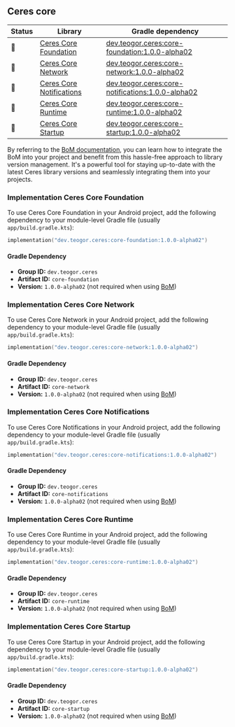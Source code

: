 ## Ceres core

| Status | Library | Gradle dependency |
| ------ | ------- | ----------------- |
| 🧪 | [Ceres Core Foundation](/core/foundation) | [dev.teogor.ceres:core-foundation:1.0.0-alpha02](#implementation-ceres-core-foundation) |
| 🧪 | [Ceres Core Network](/core/network) | [dev.teogor.ceres:core-network:1.0.0-alpha02](#implementation-ceres-core-network) |
| 🧪 | [Ceres Core Notifications](/core/notifications) | [dev.teogor.ceres:core-notifications:1.0.0-alpha02](#implementation-ceres-core-notifications) |
| 🧪 | [Ceres Core Runtime](/core/runtime) | [dev.teogor.ceres:core-runtime:1.0.0-alpha02](#implementation-ceres-core-runtime) |
| 🧪 | [Ceres Core Startup](/core/startup) | [dev.teogor.ceres:core-startup:1.0.0-alpha02](#implementation-ceres-core-startup) |

By referring to the [BoM documentation](/docs/bom/versions.md), you can learn how to integrate the BoM into your project and benefit from this hassle-free approach to library version management. It's a powerful tool for staying up-to-date with the latest Ceres library versions and seamlessly integrating them into your projects.


### Implementation Ceres Core Foundation

To use Ceres Core Foundation in your Android project, add the following dependency to your module-level Gradle file (usually `app/build.gradle.kts`):

```kotlin
implementation("dev.teogor.ceres:core-foundation:1.0.0-alpha02")
```

#### Gradle Dependency

- **Group ID:** `dev.teogor.ceres`
- **Artifact ID:** `core-foundation`
- **Version:** `1.0.0-alpha02` (not required when using [BoM](/docs/bom/versions.md))

### Implementation Ceres Core Network

To use Ceres Core Network in your Android project, add the following dependency to your module-level Gradle file (usually `app/build.gradle.kts`):

```kotlin
implementation("dev.teogor.ceres:core-network:1.0.0-alpha02")
```

#### Gradle Dependency

- **Group ID:** `dev.teogor.ceres`
- **Artifact ID:** `core-network`
- **Version:** `1.0.0-alpha02` (not required when using [BoM](/docs/bom/versions.md))

### Implementation Ceres Core Notifications

To use Ceres Core Notifications in your Android project, add the following dependency to your module-level Gradle file (usually `app/build.gradle.kts`):

```kotlin
implementation("dev.teogor.ceres:core-notifications:1.0.0-alpha02")
```

#### Gradle Dependency

- **Group ID:** `dev.teogor.ceres`
- **Artifact ID:** `core-notifications`
- **Version:** `1.0.0-alpha02` (not required when using [BoM](/docs/bom/versions.md))

### Implementation Ceres Core Runtime

To use Ceres Core Runtime in your Android project, add the following dependency to your module-level Gradle file (usually `app/build.gradle.kts`):

```kotlin
implementation("dev.teogor.ceres:core-runtime:1.0.0-alpha02")
```

#### Gradle Dependency

- **Group ID:** `dev.teogor.ceres`
- **Artifact ID:** `core-runtime`
- **Version:** `1.0.0-alpha02` (not required when using [BoM](/docs/bom/versions.md))

### Implementation Ceres Core Startup

To use Ceres Core Startup in your Android project, add the following dependency to your module-level Gradle file (usually `app/build.gradle.kts`):

```kotlin
implementation("dev.teogor.ceres:core-startup:1.0.0-alpha02")
```

#### Gradle Dependency

- **Group ID:** `dev.teogor.ceres`
- **Artifact ID:** `core-startup`
- **Version:** `1.0.0-alpha02` (not required when using [BoM](/docs/bom/versions.md))


